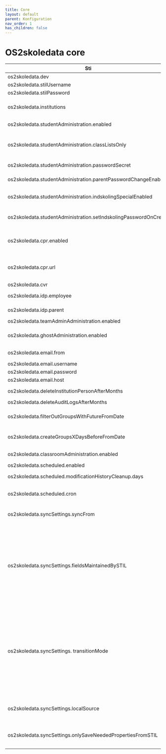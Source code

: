 ```yaml
---
title: Core
layout: default
parent: Konfiguration
nav_order: 1
has_children: false
---
```

# OS2skoledata core

| Sti | Beskrivelse | Standardværdi |
| --- | --- | --- |
| os2skoledata.dev | Aktiverer udviklingstilstand | false |
| os2skoledata.stilUsername | Brugernavn til STIL-login. |     |
| os2skoledata.stilPassword | Adgangskode til STIL-login. |     |
| os2skoledata.institutions | Liste over institutioner der synkroniseres. Institutionsnummer, type og evt en unik forkortelse | \[\] |
| os2skoledata.studentAdministration.enabled | Aktiverer administration af elevers kodeord og klasselister | false |
| os2skoledata.studentAdministration.classListsOnly | Gør det muligt at kunne tilgå klasselister, men slår kodeordsfunktionalitet fra. Kræver os2skoledata.studentAdministration.enabled = true | false |
| os2skoledata.studentAdministration.passwordSecret | Hemmelighed brugt til at danne adgangskoder. |     |
| os2skoledata.studentAdministration.parentPasswordChangeEnabled | Tillader forældre at ændre adgangskoder på deres egne børn | false |
| os2skoledata.studentAdministration.indskolingSpecialEnabled | Viser særligt skærmbillede, når der skal skiftes kodeord på elever i indskolingen. Her vælges to nemme ord og et tal | false |
| os2skoledata.studentAdministration.setIndskolingPasswordOnCreate | Sætter adgangskode automatisk ved nyoprettelse af indskolingselever i klienterne. | false |
| os2skoledata.cpr.enabled | Aktiverer opslag i CPR-service.<br><br>Denne bruges, hvis forældre logger ind, til at se hvilke elever, de må skifte kodeord på. | true |
| os2skoledata.cpr.url | URL til CPR-tjenesten. | [http://cprservice5.digital-identity.dk](http://cprservice5.digital-identity.dk/) |
| os2skoledata.cvr | Kommunens CVR-nummer. |     |
| os2skoledata.idp.employee | IDP-konfiguration for ansatte. Metadata og entityId. | {}  |
| os2skoledata.idp.parent | IDP-konfiguration for forældre. Metadata og entityId. | {}  |
| os2skoledata.teamAdminAdministration.enabled | Aktiverer administration af teams. | false |
| os2skoledata.ghostAdministration.enabled | Aktiverer understøttelse af brugere, der skal forblive aktive selvom de ikke længere er i STIL |     |
| os2skoledata.email.from | Afsenderadresse for e-mails sendt fra systemet. |     |
| os2skoledata.email.username | Brugernavn til e-mail server. |     |
| os2skoledata.email.password | Adgangskode til e-mail server. |     |
| os2skoledata.email.host | E-mailserverens hostnavn. |     |
| os2skoledata.deleteInstitutionPersonAfterMonths | Måneder før person slettes i databasen efter den ikke længere er i STIL. | 13  |
| os2skoledata.deleteAuditLogsAfterMonths | Måneder før AuditLogs slettes i databasen. | 13  |
| os2skoledata.filterOutGroupsWithFutureFromDate | Filtrér grupper med level 0 fra med fremtidig startdato. Det er kun level 0, der filtreres fra, da det ellers vil give problemer ved årsrul | false |
| os2skoledata.createGroupsXDaysBeforeFromDate | Dage før gruppens startdato den skal oprettes i klienterne. Hører sammen med indstillingen ovenfor. | 60  |
| os2skoledata.classroomAdministration.enabled | Aktiverer understøttelse af overdragelse og arkivering af Google Classrooms. | false |
| os2skoledata.scheduled.enabled | Aktiverer planlagt synkronisering. | false |
| os2skoledata.scheduled.modificationHistoryCleanup.days | Hvor mange dage der skal gemmes ændringshistorik fra | 90  |
| os2skoledata.scheduled.cron | Cron udtryk for hvornår der skal hentes data fra STIL. Som standard en gang om dagen. Kan ændres til op til fire gange om dagen. |     |
| os2skoledata.syncSettings.syncFrom | Beskriver hvorfra der loades data ind i OS2skoledata. Mulige værdier: STIL, API_AND_STIL | STIL |
| os2skoledata.syncSettings.fieldsMaintainedBySTIL | Udfyldes kun hvis syncFrom er API_AND_STIL. Beskriver hvilke felter, der vedligeholdes af STIL. De resterende er vedligeholdt via API. Mulige værdier:  <br>UNI_LOGIN,<br><br>GROUP_IDS,<br><br>NAME_PROTECTED,<br><br>ALIAS_FIRST_NAME,<br><br>ALIAS_FAMILY_NAME | \[\] |
| os2skoledata.syncSettings. transitionMode | Kan sættes hvis syncFrom er API_AND_STIL.  <br>Hvis syncFrom er API_AND_STIL, tillader vi normalt ikke, at STIL opretter og sletter brugere,<br><br>men det kan være nødvendigt ved den første indlæsning eller under en testperiode, når kommunen implementerer mod import-API'et.<br><br>Hvis transitionMode er true, tillader vi, at STIL opretter alle brugere og sletter brugere, hvor source er forskellig fra localSource. Ingen opdateringer. | false |
| os2skoledata.syncSettings.localSource | Den source der normal sættes på brugere indlæst via indlæsnings-API’et. Bruges så til at sikre at vi ikke sletter brugere fra localSource hvis transitionMode er true. | local |
| os2skoledata.syncSettings.onlySaveNeededPropertiesFromSTIL | Gemmer kun felter fra STIL i databasen, som bruges af OS2skoledata. Det vil sige at fx kontaktpersoner og adresser ikke gemmes, hvis denne indstilling sættes til true. | false |